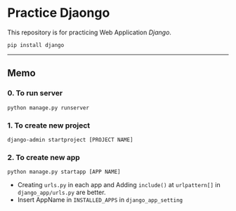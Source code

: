 # Practice Djaongo
This repository is for practicing Web Application *Django*.

`pip install django`

---

## Memo
### 0. To run server
`python manage.py runserver`

### 1. To create new project 
`django-admin startproject [PROJECT NAME]`

### 2. To create new app
`python manage.py startapp [APP NAME]`

- Creating `urls.py` in each app and Adding `include()` at `urlpattern[]` in `django_app/urls.py` are better.
- Insert AppName in `INSTALLED_APPS` in `django_app_setting`